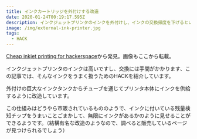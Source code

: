 ```yaml
---
title: インクカートリッジを外付けする改造
date: 2020-01-24T00:19:17.595Z
description: インクジェットプリンタのインクを外付けし、インクの交換頻度を下げるという裏技を紹介します。
image: /img/external-ink-printer.jpg
tags:
  - HACK
---
```

[Cheap inkjet printing for hackerspace](https://hackaday.io/project/168736-cheap-inkjet-printing-for-hackerspace)から発見。画像もここから転載。

インクジェットプリンタのインクは高いですし、交換には手間がかかります、この記事では、そんなインクをうまく扱うためのHACKを紹介しています。

外付けの巨大なインクタンクからチューブを通じてプリンタ本体にインクを供給するように改造しています。

この仕組みはどうやら市販されているもののようで、インクに付いている残量検知チップをうまいことごまかして、無限にインクがあるかのように見せることができるようです。（結構有名な改造のようなので、調べると販売しているページが見つけられるでしょう）
